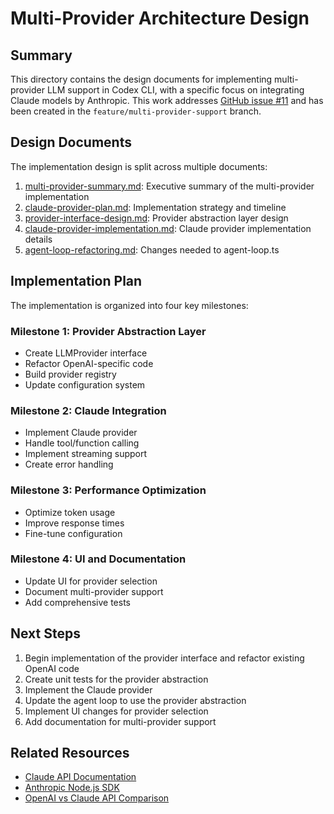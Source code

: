 # Multi-Provider Architecture Design

## Summary

This directory contains the design documents for implementing multi-provider LLM support in Codex CLI, with a specific focus on integrating Claude models by Anthropic. This work addresses [GitHub issue #11](https://github.com/tnn1t1s/codex/issues/11) and has been created in the `feature/multi-provider-support` branch.

## Design Documents

The implementation design is split across multiple documents:

1. [multi-provider-summary.md](multi-provider-summary.md): Executive summary of the multi-provider implementation
2. [claude-provider-plan.md](claude-provider-plan.md): Implementation strategy and timeline
3. [provider-interface-design.md](provider-interface-design.md): Provider abstraction layer design
4. [claude-provider-implementation.md](claude-provider-implementation.md): Claude provider implementation details
5. [agent-loop-refactoring.md](agent-loop-refactoring.md): Changes needed to agent-loop.ts

## Implementation Plan

The implementation is organized into four key milestones:

### Milestone 1: Provider Abstraction Layer
- Create LLMProvider interface
- Refactor OpenAI-specific code
- Build provider registry
- Update configuration system

### Milestone 2: Claude Integration
- Implement Claude provider
- Handle tool/function calling
- Implement streaming support
- Create error handling

### Milestone 3: Performance Optimization
- Optimize token usage
- Improve response times
- Fine-tune configuration

### Milestone 4: UI and Documentation
- Update UI for provider selection
- Document multi-provider support
- Add comprehensive tests

## Next Steps

1. Begin implementation of the provider interface and refactor existing OpenAI code
2. Create unit tests for the provider abstraction
3. Implement the Claude provider
4. Update the agent loop to use the provider abstraction
5. Implement UI changes for provider selection
6. Add documentation for multi-provider support

## Related Resources

- [Claude API Documentation](https://docs.anthropic.com/claude/reference/getting-started-with-the-api)
- [Anthropic Node.js SDK](https://github.com/anthropics/anthropic-sdk-typescript)
- [OpenAI vs Claude API Comparison](https://docs.anthropic.com/claude/docs/migrating-from-openai-to-anthropic)